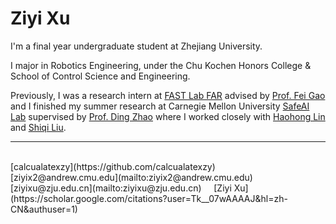 
# Ziyi Xu

I'm a final year undergraduate student at Zhejiang University.   

I major in Robotics Engineering, under the Chu Kochen Honors College & School of Control Science and Engineering.
<br/>

Previously, I was a research intern at [FAST Lab FAR](http://zju-fast.com/research-group/fei-gao/) advised by [Prof. Fei Gao](https://scholar.google.com/citations?user=4RObDv0AAAAJ&hl=en&oi=ao) and I finished my summer research at Carnegie Mellon University [SafeAI Lab](https://safeai-lab.github.io) supervised by [Prof. Ding Zhao](https://www.meche.engineering.cmu.edu/directory/bios/zhao-ding.html) where I worked closely with [Haohong Lin](https://hhlin.info/) and [Shiqi Liu](https://shiqiliu-67.github.io/).

---

<br/>
<i class="fa-brands fa-github fa-lg"></i> [calcualatexzy](https://github.com/calcualatexzy) &nbsp;&nbsp;&nbsp;
<i class="fa-solid fa-envelope"></i> [ziyix2@andrew.cmu.edu](mailto:ziyix2@andrew.cmu.edu) &nbsp;&nbsp;&nbsp;
<i class="fa-regular fa-envelope"></i> [ziyixu@zju.edu.cn](mailto:ziyixu@zju.edu.cn)
&nbsp;&nbsp;&nbsp;
<i class="fa-brands fa-google-scholar"></i> [Ziyi Xu](https://scholar.google.com/citations?user=Tk__07wAAAAJ&hl=zh-CN&authuser=1)

